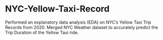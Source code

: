 # NYC-Yellow-Taxi-Record
Performed an explanatory data analysis (EDA) on NYC’s Yellow Taxi Trip Records from 2020. Merged NYC Weather dataset to accurately predict the Trip Duration of the Yellow Taxi ride.
